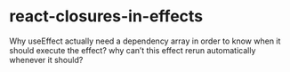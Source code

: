 # react-closures-in-effects
Why useEffect actually need a dependency array in order to know when it should execute the effect? why can’t this effect rerun automatically whenever it should?
